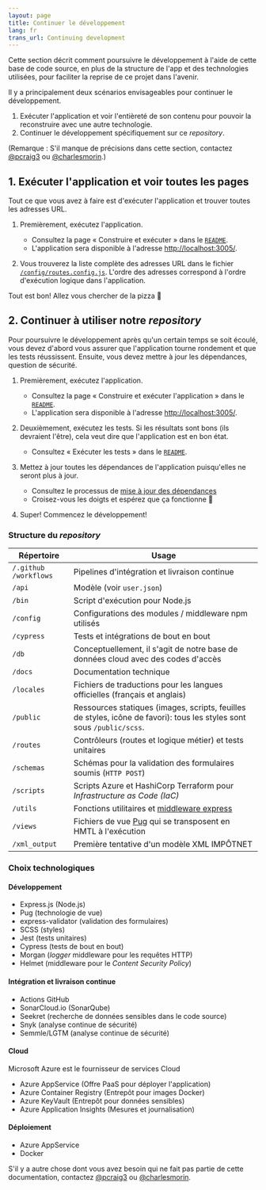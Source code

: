 ```yaml
---
layout: page
title: Continuer le développement
lang: fr
trans_url: Continuing development
---
```

Cette section décrit comment poursuivre le développement à l'aide de cette base de code source, en plus de la structure de l'app et des technologies utilisées, pour faciliter la reprise de ce projet dans l'avenir.

Il y a principalement deux scénarios envisageables pour continuer le développement.

1. Exécuter l'application et voir l'entièreté de son contenu pour pouvoir la reconstruire avec une autre technologie.
2. Continuer le développement spécifiquement sur ce *repository*.

(Remarque : S'il manque de précisions dans cette section, contactez [@pcraig3](https://github.com/pcraig3) ou [@charlesmorin](https://github.com/charlesmorin).)

## 1. Exécuter l'application et voir toutes les pages

Tout ce que vous avez à faire est d'exécuter l'application et trouver toutes les adresses URL.

1. Premièrement, exécutez l'application.

   * Consultez la page « Construire et exécuter  » dans le [`README`](https://github.com/cds-snc/cra-claim-tax-benefits/blob/master/README.md).
   * L'application sera disponible à l'adresse <http://localhost:3005/>.
2. Vous trouverez la liste complète des adresses URL dans le fichier [`/config`<wbr>`/routes.config.js`](https://github.com/cds-snc/cra-claim-tax-benefits/blob/master/config/routes.config.js). L'ordre des adresses correspond à l'ordre d'exécution logique dans l'application.

Tout est bon! Allez vous chercher de la pizza <span role="img" aria-label="pizza slice">🍕</span>

## 2. Continuer à utiliser notre *repository*

Pour poursuivre le développement après qu'un certain temps se soit écoulé, vous devez d'abord vous assurer que l'application tourne rondement et que les tests réussissent. Ensuite, vous devez  mettre à jour les dépendances, question de sécurité.

1. Premièrement, exécutez l'application.

   * Consultez la page « Construire et exécuter l'application » dans le [`README`](https://github.com/cds-snc/cra-claim-tax-benefits/blob/master/README.md).
   * L'application sera disponible à l'adresse <http://localhost:3005/>.
2. Deuxièmement, exécutez les tests. Si les résultats sont bons (ils devraient l'être), cela veut dire que l'application est en bon état.

   * Consultez « Exécuter les tests » dans le [`README`](https://github.com/cds-snc/cra-claim-tax-benefits/blob/master/README.md).
3. Mettez à jour toutes les dépendances de l'application puisqu'elles ne seront plus à jour.

   * Consultez le processus de [mise à jour des dépendances](https://github.com/cds-snc/cra-claim-tax-benefits/blob/master/docs/UPDATING-DEPENDENCIES.md#mettre-à-jour-les-dépendances)
   * Croisez-vous les doigts et espérez que ça fonctionne <span role="img" aria-label="doigts croisés">🤞</span>
4. Super! Commencez le développement!

### Structure du *repository*

| Répertoire                  | Usage                                                                                                                  |
| --------------------------- | ---------------------------------------------------------------------------------------------------------------------- |
| `/.github`<wbr>`/workflows` | Pipelines d'intégration et livraison continue                                                                          |
| `/api`                      | Modèle (voir `user.json`)                                                                                              |
| `/bin`                      | Script d'exécution pour Node.js                                                                                        |
| `/config`                   | Configurations des modules / middleware npm utilisés                                                                   |
| `/cypress`                  | Tests et intégrations de bout en bout                                                                                  |
| `/db`                       | Conceptuellement, il s'agit de notre base de données cloud avec des codes d'accès                                      |
| `/docs`                     | Documentation technique                                                                                                |
| `/locales`                  | Fichiers de traductions pour les langues officielles (français et anglais)                                             |
| `/public`                   | Ressources statiques (images, scripts, feuilles de styles, icône de favori): tous les styles sont sous `/public/scss`. |
| `/routes`                   | Contrôleurs (routes et logique métier) et tests unitaires                                                              |
| `/schemas`                  | Schémas pour la validation des formulaires soumis (`HTTP POST`)                                                        |
| `/scripts`                  | Scripts Azure et HashiCorp Terraform pour *Infrastructure as Code (IaC)*                                               |
| `/utils`                    | Fonctions utilitaires et [middleware express](https://expressjs.com/en/guide/using-middleware.html)                    |
| `/views`                    | Fichiers de vue [Pug](https://pugjs.org/api/getting-started.html) qui se transposent en HMTL à l'exécution             |
| `/xml_output`               | Première tentative d'un modèle XML IMPÔTNET                                                                            |

### Choix technologiques

#### Développement

* Express.js (Node.js)
* Pug (technologie de vue)
* express-validator (validation des formulaires)
* SCSS (styles)
* Jest (tests unitaires)
* Cypress (tests de bout en bout)
* Morgan (*logger* middleware pour les requêtes HTTP)
* Helmet (middleware pour le *Content Security Policy*)

#### Intégration et livraison continue

* Actions GitHub
* SonarCloud.io (SonarQube)
* Seekret (recherche de données sensibles dans le code source)
* Snyk (analyse continue de sécurité)
* Semmle/LGTM (analyse continue de sécurité)

#### Cloud

Microsoft Azure est le fournisseur de services Cloud

* Azure AppService (Offre PaaS pour déployer l'application)
* Azure Container Registry (Entrepôt pour images Docker)
* Azure KeyVault (Entrepôt pour données sensibles)
* Azure Application Insights (Mesures et journalisation)

#### Déploiement

* Azure AppService
* Docker


S'il y a autre chose dont vous avez besoin qui ne fait pas partie de cette documentation, contactez [@pcraig3](https://github.com/pcraig3) ou [@charlesmorin](https://github.com/charlesmorin).